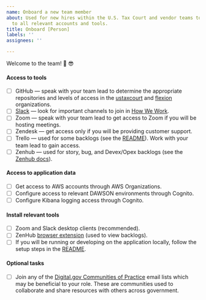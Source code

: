 ```yaml
---
name: Onboard a new team member
about: Used for new hires within the U.S. Tax Court and vendor teams to grant access
  to all relevant accounts and tools.
title: Onboard [Person]
labels: ''
assignees: ''

---
```


Welcome to the team! 🎉 😎

#### Access to tools

- [ ] GitHub — speak with your team lead to determine the appropriate repositories and levels of access in the [ustaxcourt](https://github.com/ustaxcourt) and [flexion](https://github.com/flexion) organizations.
- [ ] [Slack](https://ustaxcourt.slack.com) — look for important channels to join in [How We Work](https://github.com/ustaxcourt/ef-cms/blob/staging/docs/how-we-work.md).
- [ ] Zoom — speak with your team lead to get access to Zoom if you will be hosting meetings.
- [ ] Zendesk — get access only if you will be providing customer support.
- [ ] Trello — used for some backlogs (see the [README](https://github.com/ustaxcourt/ef-cms/blob/staging/README.md)). Work with your team lead to gain access.
- [ ] Zenhub — used for story, bug, and Devex/Opex backlogs (see the [Zenhub docs](https://github.com/ustaxcourt/ef-cms/blob/staging/docs/zenhub.md)). 

#### Access to application data

- [ ] Get access to AWS accounts through AWS Organizations.
- [ ] Configure access to relevant DAWSON environments through Cognito.
- [ ] Configure Kibana logging access through Cognito.

#### Install relevant tools

- [ ] Zoom and Slack desktop clients (recommended).
- [ ] ZenHub [browser extension](https://www.zenhub.com/extension) (used to view backlogs).
- [ ] If you will be running or developing on the application locally, follow the setup steps in the [README](https://github.com/ustaxcourt/ef-cms/blob/staging/README.md).

#### Optional tasks

- [ ] Join any of the [Digital.gov Communities of Practice](https://digital.gov/communities/) email lists which may be beneficial to your role. These are communities used to collaborate and share resources with others across government.
